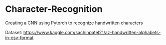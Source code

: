 # Character-Recognition
Creating a CNN using Pytorch to recognize handwritten characters 


Dataset: https://www.kaggle.com/sachinpatel21/az-handwritten-alphabets-in-csv-format
